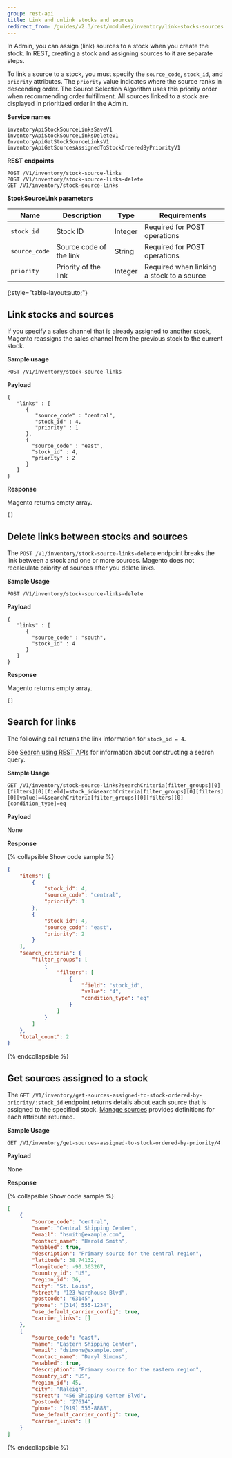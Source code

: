 ```yaml
---
group: rest-api
title: Link and unlink stocks and sources
redirect_from: /guides/v2.3/rest/modules/inventory/link-stocks-sources.html
---
```


In Admin, you can assign (link) sources to a stock when you create the stock. In REST, creating a stock and assigning sources to it are separate steps.  

To link a source to a stock, you must specify the `source_code`, `stock_id`, and `priority` attributes. The `priority` value indicates where the source ranks in descending order. The Source Selection Algorithm uses this priority order when recommending order fulfillment. All sources linked to a stock are displayed in prioritized order in the Admin.

**Service names**

```
inventoryApiStockSourceLinksSaveV1
inventoryApiStockSourceLinksDeleteV1
InventoryApiGetStockSourceLinksV1
inventoryApiGetSourcesAssignedToStockOrderedByPriorityV1
```

**REST endpoints**

```
POST /V1/inventory/stock-source-links
POST /V1/inventory/stock-source-links-delete
GET /V1/inventory/stock-source-links
```

**StockSourceLink parameters**

| Name          | Description             | Type    | Requirements                              |
| ------------- | ----------------------- | ------- | ----------------------------------------- |
| `stock_id`    | Stock ID                | Integer | Required for POST operations              |
| `source_code` | Source code of the link | String  | Required for POST operations              |
| `priority`    | Priority of the link    | Integer | Required when linking a stock to a source |

{:style="table-layout:auto;"}

## Link stocks and sources

If you specify a sales channel that is already assigned to another stock, Magento reassigns the sales channel from the previous stock to the current stock.

**Sample usage**

`POST /V1/inventory/stock-source-links`

**Payload**

```
{
   "links" : [
      {
         "source_code" : "central",
         "stock_id" : 4,
         "priority" : 1
      },
      {
        "source_code" : "east",
        "stock_id" : 4,
        "priority" : 2
      }
   ]
}
```

**Response**

Magento returns empty array.

`[]`

## Delete links between stocks and sources

The `POST /V1/inventory/stock-source-links-delete` endpoint breaks the link between a stock and one or more sources. Magento does not recalculate priority of sources after you delete links.

**Sample Usage**

`POST /V1/inventory/stock-source-links-delete`

**Payload**

```
{
   "links" : [
      {
        "source_code" : "south",
        "stock_id" : 4
      }
   ]
}
```

**Response**

Magento returns empty array.

`[]`

## Search for links

The following call returns the link information for `stock_id = 4`.

See [Search using REST APIs]({{page.baseurl}}/rest/using/search.html) for information about constructing a search query.

**Sample Usage**

`GET /V1/inventory/stock-source-links?searchCriteria[filter_groups][0][filters][0][field]=stock_id&searchCriteria[filter_groups][0][filters][0][value]=4&searchCriteria[filter_groups][0][filters][0][condition_type]=eq`

**Payload**

None

**Response**

{% collapsible Show code sample %}

```json
{
    "items": [
        {
            "stock_id": 4,
            "source_code": "central",
            "priority": 1
        },
        {
            "stock_id": 4,
            "source_code": "east",
            "priority": 2
        }
    ],
    "search_criteria": {
        "filter_groups": [
            {
                "filters": [
                    {
                        "field": "stock_id",
                        "value": "4",
                        "condition_type": "eq"
                    }
                ]
            }
        ]
    },
    "total_count": 2
}
```

{% endcollapsible %}

## Get sources assigned to a stock

The `GET /V1/inventory/get-sources-assigned-to-stock-ordered-by-priority/:stock_id` endpoint returns details about each source that is assigned to the specified stock. [Manage sources]({{page.baseurl}}/rest/modules/inventory/manage-sources.html) provides definitions for each attribute returned.

**Sample Usage**

`GET /V1/inventory/get-sources-assigned-to-stock-ordered-by-priority/4`

**Payload**

None

**Response**

{% collapsible Show code sample %}

```json
[
    {
        "source_code": "central",
        "name": "Central Shipping Center",
        "email": "hsmith@example.com",
        "contact_name": "Harold Smith",
        "enabled": true,
        "description": "Primary source for the central region",
        "latitude": 38.74132,
        "longitude": -90.363267,
        "country_id": "US",
        "region_id": 36,
        "city": "St. Louis",
        "street": "123 Warehouse Blvd",
        "postcode": "63145",
        "phone": "(314) 555-1234",
        "use_default_carrier_config": true,
        "carrier_links": []
    },
    {
        "source_code": "east",
        "name": "Eastern Shipping Center",
        "email": "dsimons@example.com",
        "contact_name": "Daryl Simons",
        "enabled": true,
        "description": "Primary source for the eastern region",
        "country_id": "US",
        "region_id": 45,
        "city": "Raleigh",
        "street": "456 Shipping Center Blvd",
        "postcode": "27614",
        "phone": "(919) 555-8888",
        "use_default_carrier_config": true,
        "carrier_links": []
    }
]
```

{% endcollapsible %}


